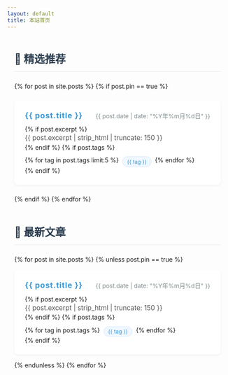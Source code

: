 ```yaml
---
layout: default
title: 本站首页
---
```


<div class="articles-container">
  <!-- 置顶文章区域 -->
  <section class="pinned-section">
    <h2 class="section-title">🌟 精选推荐</h2>
    <div class="pinned-grid">
      {% for post in site.posts %}
        {% if post.pin == true %}
          <article class="pinned-card">
            <a href="{{ post.url }}" class="post-link">
              <div class="post-header">
                <h3 class="post-title">{{ post.title }}</h3>
                <time class="post-date">{{ post.date | date: "%Y年%m月%d日" }}</time>
              </div>
              {% if post.excerpt %}
                <p class="post-excerpt">{{ post.excerpt | strip_html | truncate: 150 }}</p>
              {% endif %}
              {% if post.tags %}
                <div class="post-tags">
                  {% for tag in post.tags limit:5 %}
                    <span class="tag">{{ tag }}</span>
                  {% endfor %}
                </div>
              {% endif %}
            </a>
          </article>
        {% endif %}
      {% endfor %}
    </div>
  </section>

  <!-- 最新文章列表 -->
  <section class="latest-section">
    <h2 class="section-title">📰 最新文章</h2>
    <div class="latest-list">
      {% for post in site.posts %}
        {% unless post.pin == true %}
          <article class="latest-card">
            <a href="{{ post.url }}" class="post-link">
              <div class="post-header">
                <h3 class="post-title">{{ post.title }}</h3>
                <time class="post-date">{{ post.date | date: "%Y年%m月%d日" }}</time>
              </div>
              {% if post.excerpt %}
                <p class="post-excerpt">{{ post.excerpt | strip_html | truncate: 150 }}</p>
              {% endif %}
              {% if post.tags %}
                <div class="post-tags">
                  {% for tag in post.tags %}
                    <span class="tag">{{ tag }}</span>
                  {% endfor %}
                </div>
              {% endif %}
            </a>
          </article>
        {% endunless %}
      {% endfor %}
    </div>
  </section>
</div>

<style>
/* 确保所有链接和交互元素都没有下划线 */
a.post-link,
a.post-link:hover,
a.post-link:focus,
a.post-link:active,
a.post-link:visited {
  text-decoration: none !important;
}

/* 确保内部所有文本元素都没有下划线 */
.post-link * {
  text-decoration: none !important;
}

/* 基础样式 */
.articles-container {
  max-width: 1200px;
  margin: 0 auto;
  padding: 2rem 1rem;
}

.section-title {
  color: #2c3e50;
  margin: 0 0 1.5rem 0;
  padding-bottom: 0.75rem;
  border-bottom: 2px solid #f0f0f0;
  font-size: 1.5rem;
}

/* 置顶文章样式 - 更新为与最新文章统一 */
.pinned-grid {
  display: grid;
  gap: 1.5rem;
  grid-template-columns: repeat(auto-fill, minmax(300px, 1fr));
  margin-bottom: 3rem;
}

.pinned-card {
  background: white;
  border-radius: 8px;
  padding: 1.5rem;
  box-shadow: 0 2px 5px rgba(0, 0, 0, 0.05);
  transition: all 0.2s ease;
}

.pinned-card:hover {
  transform: translateY(-2px);
  box-shadow: 0 5px 15px rgba(0, 0, 0, 0.1);
}

/* 最新文章样式 */
.latest-list {
  display: grid;
  gap: 1rem;
}

.latest-card {
  background: white;
  border-radius: 8px;
  padding: 1.5rem;
  box-shadow: 0 2px 5px rgba(0, 0, 0, 0.05);
  transition: all 0.2s ease;
}

.latest-card:hover {
  transform: translateY(-2px);
  box-shadow: 0 5px 15px rgba(0, 0, 0, 0.1);
}

/* 共用文章元素样式 */
.post-link {
  display: block;
  text-decoration: none;
  color: inherit;
  height: 100%;
}

.post-header {
  display: flex;
  justify-content: space-between;
  align-items: baseline;
  margin-bottom: 0.8rem;
}

.post-title {
  color: #3498db;
  margin: 0;
  transition: color 0.2s ease;
  font-size: 1.1rem;
  letter-spacing: 0.05em; /* 新增：增加中文字符间距 */
}

.post-link:hover .post-title {
  color: #2980b9;
}

.post-date {
  color: #7f8c8d;
  font-size: 0.85rem;
}

.post-tags {
  display: flex;
  gap: 0.5rem;
  margin-top: 0.8rem;
  flex-wrap: wrap;
}

.tag {
  background: #f0f7ff;
  color: #3498db;
  padding: 0.2rem 0.6rem;
  border-radius: 1rem;
  font-size: 0.75rem;
  border: 1px solid #d6e9ff;
  transition: all 0.2s ease;
}

.post-link:hover .tag {
  background: #e1f0ff;
  border-color: #b3d7ff;
}

.post-excerpt {
  color: #555;
  font-size: 0.95rem;
  line-height: 1.6;
  margin: 0;
}

/* 响应式设计 */
@media (max-width: 768px) {
  .pinned-grid {
    grid-template-columns: 1fr;
  }
  
  .post-header {
    flex-direction: column;
    align-items: flex-start;
    gap: 0.3rem;
  }
  
  .post-date {
    margin-top: 0.3rem;
  }
}

</style>
